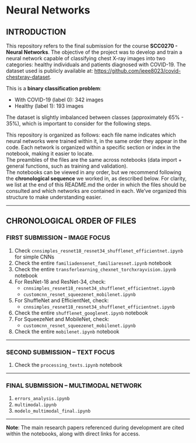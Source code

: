 # Neural Networks

## INTRODUCTION

This repository refers to the final submission for the course **SCC0270 - Neural Networks**. The objective of the project was to develop and train a neural network capable of classifying chest X-ray images into two categories: healthy individuals and patients diagnosed with COVID-19. The dataset used is publicly available at: https://github.com/ieee8023/covid-chestxray-dataset.

This is a **binary classification problem**:
- With COVID-19 (label 0): 342 images  
- Healthy (label 1): 193 images  

The dataset is slightly imbalanced between classes (approximately 65% - 35%), which is important to consider for the following steps.

This repository is organized as follows: each file name indicates which neural networks were trained within it, in the same order they appear in the code. Each network is organized within a specific section or index in the notebook, making it easier to locate.  
The preambles of the files are the same across notebooks (data import + general functions, such as training and validation).  
The notebooks can be viewed in any order, but we recommend following the **chronological sequence** we worked in, as described below. For clarity, we list at the end of this README.md the order in which the files should be consulted and which networks are contained in each. We’ve organized this structure to make understanding easier.

---

## CHRONOLOGICAL ORDER OF FILES

### FIRST SUBMISSION – IMAGE FOCUS

1. Check `cnnsimples_resnet18_resnet34_shufflenet_efficientnet.ipynb` for simple CNNs  
2. Check the entire `familiadensenet_familiaresnet.ipynb` notebook  
3. Check the entire `transferlearning_chexnet_torchxrayvision.ipynb` notebook  
4. For ResNet-18 and ResNet-34, check:
   - `cnnsimples_resnet18_resnet34_shufflenet_efficientnet.ipynb`  
   - `customcnn_resnet_squeezenet_mobilenet.ipynb`  
5. For ShuffleNet and EfficientNet, check:
   - `cnnsimples_resnet18_resnet34_shufflenet_efficientnet.ipynb`  
6. Check the entire `shufflenet_googlenet.ipynb` notebook  
7. For SqueezeNet and MobileNet, check:
   - `customcnn_resnet_squeezenet_mobilenet.ipynb`  
8. Check the entire `mobilenet.ipynb` notebook  

---

### SECOND SUBMISSION – TEXT FOCUS

1. Check the `processing_texts.ipynb` notebook  

---

### FINAL SUBMISSION – MULTIMODAL NETWORK

1. `errors_analysis.ipynb`  
2. `multimodal.ipynb`  
3. `modelo_multimodal_final.ipynb`  

---

**Note**: The main research papers referenced during development are cited within the notebooks, along with direct links for access.
